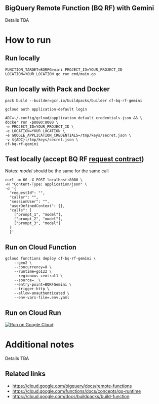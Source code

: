 BigQuery Remote Function (BQ RF) with Gemini
-----------------------------
Details TBA

# How to run
## Run locally
```
FUNCTION_TARGET=BQRFGemini PROJECT_ID=YOUR_PROJECT_ID LOCATION=YOUR_LOCATION go run cmd/main.go
```

## Run locally with Pack and Docker
```
pack build --builder=gcr.io/buildpacks/builder cf-bq-rf-gemini

gcloud auth application-default login

ADC=~/.config/gcloud/application_default_credentials.json && \
docker run -p8080:8080 \
-e PROJECT_ID=YOUR_PROJECT_ID \
-e LOCATION=YOUR_LOCATION \
-e GOOGLE_APPLICATION_CREDENTIALS=/tmp/keys/secret.json \
-v ${ADC}:/tmp/keys/secret.json \
cf-bq-rf-gemini
```

## Test locally (accept BQ RF [request contract](https://cloud.google.com/bigquery/docs/remote-functions#input_format))
Notes: *model* should be the same for the same call
```
curl -m 60 -X POST localhost:8080 \
-H "Content-Type: application/json" \
-d '{
  "requestId": "",
  "caller": "",
  "sessionUser": "",
  "userDefinedContext": {},
  "calls": [
    ["prompt_1", "model"],
    ["prompt_2", "model"],
    ["prompt_3", "model"]
  ]
  }'
```

## Run on Cloud Function
```
gcloud functions deploy cf-bq-rf-gemini \
    --gen2 \
    --concurrency=8 \
    --runtime=go122 \
    --region=us-central1 \
    --source=. \
    --entry-point=BQRFGemini \
    --trigger-http \
    --allow-unauthenticated \
    --env-vars-file=.env.yaml
```

## Run on Cloud Run
[![Run on Google Cloud](https://deploy.cloud.run/button.svg)](https://deploy.cloud.run)

# Additional notes
Details TBA
## Related links
* https://cloud.google.com/bigquery/docs/remote-functions
* https://cloud.google.com/functions/docs/concepts/go-runtime
* https://cloud.google.com/docs/buildpacks/build-function
